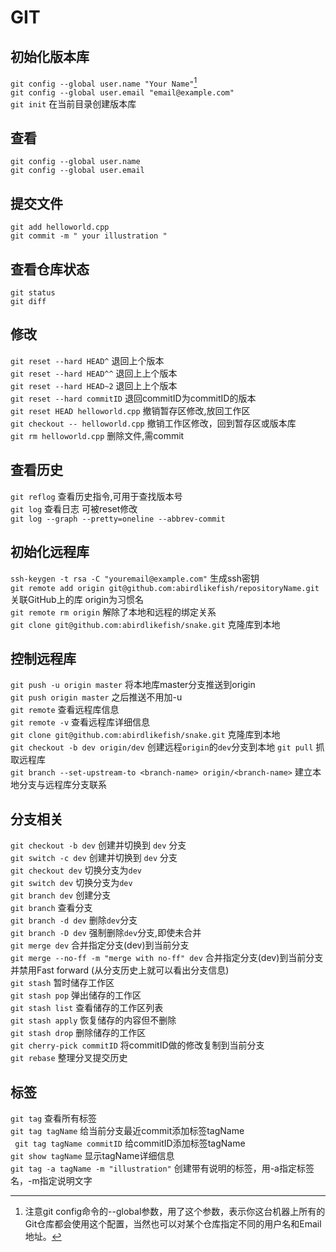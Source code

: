# GIT

## 初始化版本库
` git config --global user.name "Your Name" `[^1]  
`git config --global user.email "email@example.com"`  
` git init `    在当前目录创建版本库  

[^1]: 注意git config命令的--global参数，用了这个参数，表示你这台机器上所有的Git仓库都会使用这个配置，当然也可以对某个仓库指定不同的用户名和Email地址。  

## 查看
` git config --global user.name `  
`git config --global user.email `  

## 提交文件

` git add helloworld.cpp `  
` git commit -m " your illustration " `  

## 查看仓库状态

` git status `  
` git diff `  

## 修改

` git reset --hard HEAD^ `  退回上个版本  
` git reset --hard HEAD^^ ` 退回上上个版本  
` git reset --hard HEAD~2 ` 退回上上个版本  
` git reset --hard commitID ` 退回commitID为commitID的版本  
` git reset HEAD helloworld.cpp ` 撤销暂存区修改,放回工作区  
` git checkout -- helloworld.cpp ` 撤销工作区修改，回到暂存区或版本库  
` git rm helloworld.cpp ` 删除文件,需commit  


## 查看历史
` git reflog `  查看历史指令,可用于查找版本号  
` git log `     查看日志 可被reset修改  
` git log --graph --pretty=oneline --abbrev-commit `  

## 初始化远程库

` ssh-keygen -t rsa -C "youremail@example.com" ` 生成ssh密钥  
` git remote add origin git@github.com:abirdlikefish/repositoryName.git `   
关联GitHub上的库 origin为习惯名  
` git remote rm origin ` 解除了本地和远程的绑定关系  
` git clone git@github.com:abirdlikefish/snake.git `  克隆库到本地  

## 控制远程库
` git push -u origin master ` 将本地库master分支推送到origin  
` git push origin master ` 之后推送不用加-u  
` git remote ` 查看远程库信息  
` git remote -v ` 查看远程库详细信息  
` git clone git@github.com:abirdlikefish/snake.git `  克隆库到本地  
` git checkout -b dev origin/dev `  创建远程`origin`的`dev`分支到本地
` git pull ` 抓取远程库  
` git branch --set-upstream-to <branch-name> origin/<branch-name> ` 建立本地分支与远程库分支联系  



## 分支相关
` git checkout -b dev ` 创建并切换到 `dev` 分支  
` git switch -c dev ` 创建并切换到 `dev` 分支  
` git checkout dev `    切换分支为`dev`  
` git switch dev `    切换分支为`dev`  
` git branch dev `  创建分支  
` git branch `   查看分支  
` git branch -d dev `   删除`dev`分支  
` git branch -D dev `   强制删除`dev`分支,即使未合并  
` git merge dev `  合并指定分支(dev)到当前分支  
` git merge --no-ff -m "merge with no-ff" dev ` 合并指定分支(dev)到当前分支并禁用Fast forward (从分支历史上就可以看出分支信息)  
` git stash `   暂时储存工作区  
` git stash pop `   弹出储存的工作区  
` git stash list `  查看储存的工作区列表  
` git stash apply `  恢复储存的内容但不删除  
` git stash drop `  删除储存的工作区  
` git cherry-pick commitID `  将commitID做的修改复制到当前分支  
` git rebase `  整理分叉提交历史  


## 标签
` git tag ` 查看所有标签  
` git tag tagName `  给当前分支最近commit添加标签tagName  
` git tag tagName commitID`  给commitID添加标签tagName  
` git show tagName `    显示tagName详细信息  
` git tag -a tagName -m "illustration" `    创建带有说明的标签，用-a指定标签名，-m指定说明文字  

